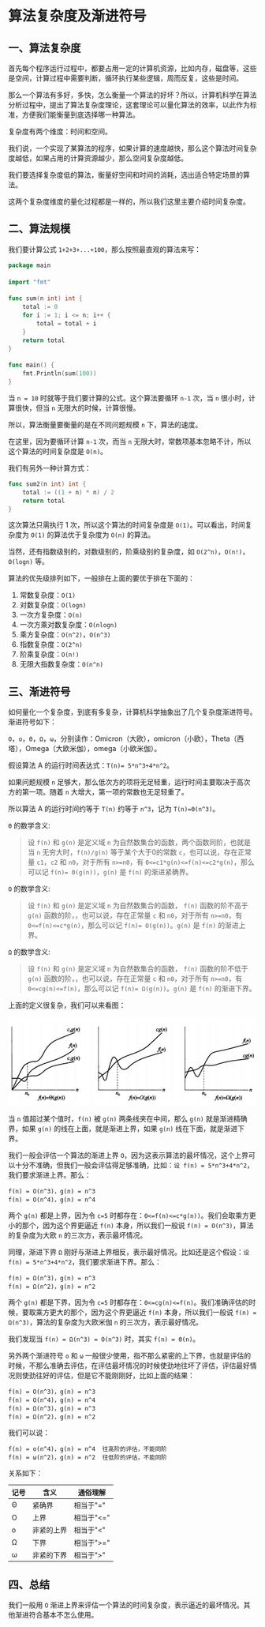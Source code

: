 # 算法复杂度及渐进符号

## 一、算法复杂度

首先每个程序运行过程中，都要占用一定的计算机资源，比如内存，磁盘等，这些是空间，计算过程中需要判断，循环执行某些逻辑，周而反复，这些是时间。

那么一个算法有多好，多快，怎么衡量一个算法的好坏？所以，计算机科学在算法分析过程中，提出了算法复杂度理论，这套理论可以量化算法的效率，以此作为标准，方便我们能衡量到底选择哪一种算法。

复杂度有两个维度：时间和空间。

我们说，一个实现了某算法的程序，如果计算的速度越快，那么这个算法时间复杂度越低，如果占用的计算资源越少，那么空间复杂度越低。

我们要选择复杂度低的算法，衡量好空间和时间的消耗，选出适合特定场景的算法。

这两个复杂度维度的量化过程都是一样的，所以我们这里主要介绍时间复杂度。

## 二、算法规模

我们要计算公式 `1+2+3+...+100`，那么按照最直观的算法来写：

```go
package main

import "fmt"

func sum(n int) int {
	total := 0
	for i := 1; i <= n; i++ {
		total = total + i
	}
	return total
}

func main() {
	fmt.Println(sum(100))
}
```

当 `n = 10` 时就等于我们要计算的公式。这个算法要循环 `n-1` 次，当 `n` 很小时，计算很快，但当 `n` 无限大的时候，计算很慢。

所以，算法衡量要衡量的是在不同问题规模 `n` 下，算法的速度。

在这里，因为要循环计算 `n-1` 次，而当 `n` 无限大时，常数项基本忽略不计，所以这个算法的时间复杂度是 `O(n)`。

我们有另外一种计算方式：

```go
func sum2(n int) int {
	total := ((1 + n) * n) / 2
	return total
}
```

这次算法只需执行 1 次，所以这个算法的时间复杂度是 `O(1)`。可以看出，时间复杂度为 `O(1)` 的算法优于复杂度为 `O(n)` 的算法。

当然，还有指数级别的，对数级别的，阶乘级别的复杂度，如 `O(2^n)`，`O(n!)`，`O(logn)` 等。

算法的优先级排列如下，一般排在上面的要优于排在下面的：


1. 常数复杂度：`O(1)`
2. 对数复杂度：`O(logn)`
3. 一次方复杂度：`O(n)`
2. 一次方乘对数复杂度：`O(nlogn)`
3. 乘方复杂度：`O(n^2)`，`O(n^3)`
4. 指数复杂度：`O(2^n)`
5. 阶乘复杂度：`O(n!)`
5. 无限大指数复杂度：`O(n^n)`


## 三、渐进符号

如何量化一个复杂度，到底有多复杂，计算机科学抽象出了几个复杂度渐进符号。渐进符号如下：

`O`，`ο`，`Θ`，`Ω`，`ω`，分别读作：Omicron（大欧），omicron（小欧），Theta（西塔），Omega（大欧米伽），omega（小欧米伽）。

假设算法 A 的运行时间表达式：`T(n)= 5*n^3+4*n^2`。

如果问题规模 `n` 足够大，那么低次方的项将无足轻重，运行时间主要取决于高次方的第一项。随着 `n` 大增大，第一项的常数也无足轻重了。

所以算法 A 的运行时间约等于 `T(n)` 约等于 `n^3`，记为 `T(n)=Θ(n^3)`。

`Θ` 的数学含义:

>设 `f(n)` 和 `g(n)` 是定义域 `n` 为自然数集合的函数，两个函数同阶，也就是当 `n` 无穷大时，`f(n)/g(n)` 等于某个大于0的常数 `c`，也可以说，存在正常量 `c1`，`c2` 和 `n0`，对于所有 `n>=n0`，有 `0<=c1*g(n)<=f(n)<=c2*g(n)`，那么可以记 `f(n)= Θ(g(n))`，`g(n)` 是 `f(n)` 的渐进紧确界。

`O` 的数学含义:

>设 `f(n)` 和 `g(n)` 是定义域 `n` 为自然数集合的函数， `f(n)` 函数的阶不高于 `g(n)` 函数的阶，，也可以说，存在正常量 `c` 和 `n0`，对于所有 `n>=n0`，有 `0<=f(n)<=c*g(n)`，那么可以记 `f(n)= O(g(n))`。`g(n)` 是 `f(n)` 的渐进上界。

`Ω` 的数学含义:

>设 `f(n)` 和 `g(n)` 是定义域 `n` 为自然数集合的函数， `f(n)` 函数的阶不低于 `g(n)` 函数的阶，，也可以说，存在正常量 `c` 和 `n0`，对于所有 `n>=n0`，有 `0<=cg(n)<=f(n)`，那么可以记 `f(n)= Ω(g(n))`。`g(n)` 是 `f(n)` 的渐进下界。

上面的定义很复杂，我们可以来看图：

![degree.png](degree.png)

当 `n` 值超过某个值时，`f(n)` 被 `g(n)` 两条线夹在中间，那么 `g(n)` 就是渐进精确界，如果 `g(n)` 的线在上面，就是渐进上界，如果 `g(n)` 线在下面，就是渐进下界。

我们一般会评估一个算法的渐进上界 `O`，因为这表示算法的最坏情况，这个上界可以十分不准确，但我们一般会评估得足够准确，比如：`设 f(n) = 5*n^3+4*n^2`，我们要求渐进上界。那么：

```
f(n) = O(n^3)，g(n) = n^3
f(n) = O(n^4)，g(n) = n^4
```

两个 `g(n)` 都是上界，因为令 `c=5` 时都存在：`0<=f(n)<=c*g(n))`。我们会取乘方更小的那个，因为这个界更逼近 `f(n)` 本身，所以我们一般说 `f(n) = O(n^3)`，算法的复杂度为大欧 `n` 的三次方，表示最坏情况。

同理，渐进下界 `Ω` 刚好与渐进上界相反，表示最好情况。比如还是这个假设：`设 f(n) = 5*n^3+4*n^2`，我们要求渐进下界。那么：

```
f(n) = Ω(n^3)，g(n) = n^3
f(n) = Ω(n^2)，g(n) = n^2
```

两个 `g(n)` 都是下界，因为令 `c=5` 时都存在：`0<=cg(n)<=f(n)`。我们准确评估的时候，要取乘方更大的那个，因为这个界更逼近 `f(n)` 本身，所以我们一般说 `f(n) = Ω(n^3)`，算法的复杂度为大欧米伽 `n` 的三次方，表示最好情况。

我们发现当 `f(n) = Ω(n^3) = O(n^3)` 时，其实 `f(n) = Θ(n)`。

另外两个渐进符号 `ο` 和 `ω` 一般很少使用，指不那么紧密的上下界，也就是评估的时候，不那么准确去评估，在评估最坏情况的时候使劲地往坏了评估，评估最好情况则使劲往好的评估，但是它不能刚刚好，比如上面的结果：

```
f(n) = O(n^3)，g(n) = n^3
f(n) = O(n^4)，g(n) = n^4
f(n) = Ω(n^3)，g(n) = n^3
f(n) = Ω(n^2)，g(n) = n^2
```

我们可以说：

```
f(n) = ο(n^4)，g(n) = n^4  往高阶的评估，不能同阶
f(n) = ω(n^2)，g(n) = n^2  往低阶的评估，不能同阶
```


关系如下：

| 记号 | 含义 | 通俗理解
| ---- | ---- | ---- |
| Θ | 紧确界 | 相当于"=" |
| O | 上界 | 相当于"<=" | 
| ο | 非紧的上界 | 相当于"<" |
| Ω | 下界 | 相当于">=" |
| ω | 非紧的下界 | 相当于">" |


## 四、总结

我们一般用 `O` 渐进上界来评估一个算法的时间复杂度，表示逼近的最坏情况。其他渐进符合基本不怎么使用。